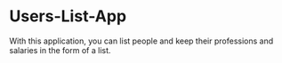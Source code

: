 # Users-List-App
With this application, you can list people and keep their professions and salaries in the form of a list.
